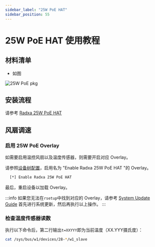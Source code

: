 ```yaml
---
sidebar_label: "25W PoE HAT"
sidebar_position: 55
---
```


# 25W PoE HAT 使用教程

## 材料清单

- 如图

![25W PoE pkg](/img/accessories/poe-hat/25w-poe-pkg.webp)

## 安装流程

请参考 [Radxa 25W PoE HAT](/docs/accessories/radxa-25w-poe.md)

## 风扇调速

### 启用 25W PoE Overlay

如需要启用温控风扇以及温度传感器，则需要开启对应 Overlay。

请参照[设备树配置](/radxa-os/rsetup/devicetree#how-to-enable-an-overlay)，启用名为 "Enable Radxa 25W PoE HAT "的 Overlay。

```bash
  [*] Enable Radxa 25W PoE HAT
```

最后，重启设备以加载 Overlay。

:::info
如果您无法在`rsetup`中找到对应的 Overlay，请参考 [System Update Guide](/radxa-os/rsetup#system-update) 首先进行系统更新，然后再执行以上操作。
:::

### 检查温度传感器读数

执行以下命令后，第二行输出`t=XXYYY`即为当前温度（XX.YYY摄氏度）：

```bash
cat /sys/bus/w1/devices/28-*/w1_slave
```
